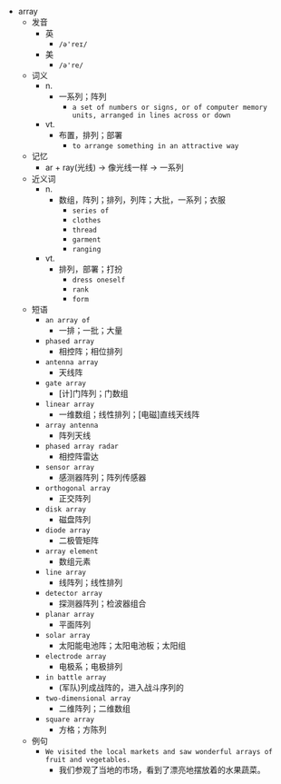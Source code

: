 - array
  - 发音
    - 英
      - `/ə'reɪ/`
    - 美
      - `/ə're/`
  - 词义
    - n.
      - 一系列；阵列
        - `a set of numbers or signs, or of computer memory units, arranged in lines across or down`
    - vt.
      - 布置，排列；部署
        - `to arrange something in an attractive way`
  - 记忆
    - ar + ray(光线) → 像光线一样 → 一系列
  - 近义词
    - n.
      - 数组，阵列；排列，列阵；大批，一系列；衣服
        - `series of`
        - `clothes`
        - `thread`
        - `garment`
        - `ranging`
    - vt.
      - 排列，部署；打扮
        - `dress oneself`
        - `rank`
        - `form`
  - 短语
    - `an array of`
      - 一排；一批；大量 
    - `phased array`
      - 相控阵；相位排列 
    - `antenna array`
      - 天线阵 
    - `gate array`
      - [计]门阵列；门数组 
    - `linear array`
      - 一维数组；线性排列；[电磁]直线天线阵 
    - `array antenna`
      - 阵列天线 
    - `phased array radar`
      - 相控阵雷达 
    - `sensor array`
      - 感测器阵列；阵列传感器 
    - `orthogonal array`
      - 正交阵列 
    - `disk array`
      - 磁盘阵列 
    - `diode array`
      - 二极管矩阵 
    - `array element`
      - 数组元素 
    - `line array`
      - 线阵列；线性排列 
    - `detector array`
      - 探测器阵列；检波器组合 
    - `planar array`
      - 平面阵列 
    - `solar array`
      - 太阳能电池阵；太阳电池板；太阳组 
    - `electrode array`
      - 电极系；电极排列 
    - `in battle array`
      - (军队)列成战阵的，进入战斗序列的 
    - `two-dimensional array`
      - 二维阵列；二维数组 
    - `square array`
      - 方格；方陈列 
  - 例句
    - `We visited the local markets and saw wonderful arrays of fruit and vegetables.`
      - 我们参观了当地的市场，看到了漂亮地摆放着的水果蔬菜。

